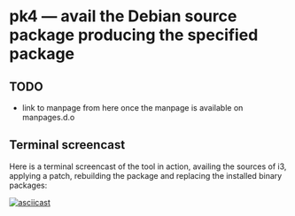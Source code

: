 # pk4 — avail the Debian source package producing the specified package

## TODO

 * link to manpage from here once the manpage is available on manpages.d.o

## Terminal screencast

Here is a terminal screencast of the tool in action, availing the sources of i3,
applying a patch, rebuilding the package and replacing the installed binary
packages:

[![asciicast](https://asciinema.org/a/TgYn2wkABiob14WKb2UefNl9f.png)](https://asciinema.org/a/TgYn2wkABiob14WKb2UefNl9f)
